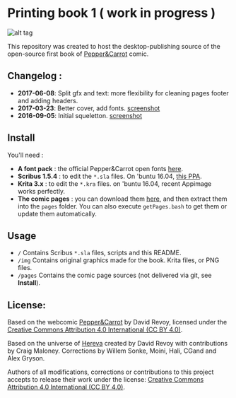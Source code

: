 # Printing book 1 ( work in progress )

![alt tag](http://www.peppercarrot.com/extras/forum/2017-03-23_screenshot_182109_net.jpg)

This repository was created to host the desktop-publishing source of the open-source first book of [Pepper&Carrot](http://www.peppercarrot.com) comic.

## Changelog :

* **2017-06-08**: Split gfx and text: more flexibility for cleaning pages footer and adding headers.
* **2017-03-23**: Better cover, add fonts. [screenshot](http://www.peppercarrot.com/extras/forum/2017-03-23_screenshot_182109_net.jpg)
* **2016-09-05**: Initial squeletton. [screenshot](http://www.peppercarrot.com/extras/forum/2016-09-05_desktop-publishing_scribus-step1.jpg)

## Install

You'll need :
* **A font pack** : the official Pepper&Carrot open fonts [here](https://github.com/Deevad/peppercarrot_fonts).
* **Scribus 1.5.4** : to edit the ```*.sla``` files. On 'buntu 16.04, [this PPA](https://launchpad.net/~scribus/+archive/ubuntu/ppa).
* **Krita 3.x** : to edit the ```*.kra``` files. on 'buntu 16.04, recent Appimage works perfectly.
* **The comic pages** : you can download them [here](http://www.peppercarrot.com/en/static6/sources&page=download), and then extract them into the ```pages``` folder. You can also execute ```getPages.bash``` to get them or update them automatically.

## Usage

* ```/``` Contains Scribus ```*.sla``` files, scripts and this README.
* ```/img``` Contains original graphics made for the book. Krita files, or PNG files.
* ```/pages``` Contains the comic page sources (not delivered via git, see **Install**).

## License:

Based on the webcomic [Pepper&Carrot](https://www.peppercarrot.com) by David Revoy, 
licensed under the [Creative Commons Attribution 4.0 International (CC BY 4.0)](https://creativecommons.org/licenses/by/4.0/).

Based on the universe of [Hereva](https://www.peppercarrot.com/static8/wiki) created by David Revoy with contributions by Craig Maloney. Corrections by Willem Sonke, Moini, Hali, CGand and Alex Gryson.

Authors of all modifications, corrections or contributions to this project accepts to release their work under the license: [Creative Commons Attribution 4.0 International (CC BY 4.0)](https://creativecommons.org/licenses/by/4.0/).
